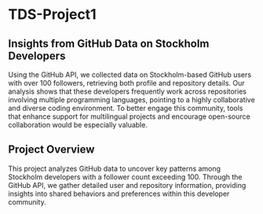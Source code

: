 # TDS-Project1

## Insights from GitHub Data on Stockholm Developers

Using the GitHub API, we collected data on Stockholm-based GitHub users with over 100 followers, retrieving both profile and repository details.
Our analysis shows that these developers frequently work across repositories involving multiple programming languages, pointing to a highly collaborative and diverse coding environment.
To better engage this community, tools that enhance support for multilingual projects and encourage open-source collaboration would be especially valuable.

## Project Overview

This project analyzes GitHub data to uncover key patterns among Stockholm developers with a follower count exceeding 100. Through the GitHub API, we gather detailed user and repository information, providing insights into shared behaviors and preferences within this developer community.
